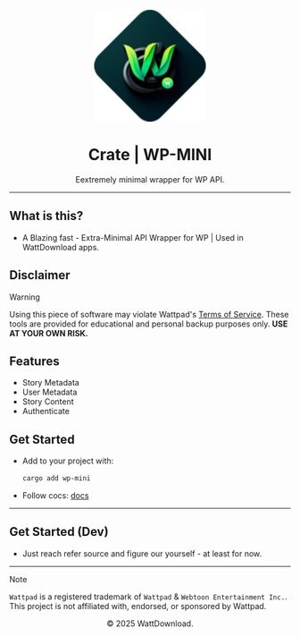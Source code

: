 <p align="center">
  <img src="logo.png" alt="WattDownload Logo" width="200px">
</p>

<h1 align="center">Crate | WP-MINI</h1>

<p align="center">
  Eextremely minimal wrapper for WP API.
</p>

---

## What is this?
- A Blazing fast - Extra-Minimal API Wrapper for WP | Used in WattDownload apps. 

## Disclaimer
> [!WARNING]
> Using this piece of software may violate Wattpad's [Terms of Service](https://policies.wattpad.com/terms/). These tools are provided for educational and personal backup purposes only. **USE AT YOUR OWN RISK.**

## Features
- Story Metadata 
- User Metadata
- Story Content
- Authenticate

## Get Started
- Add to your project with: 

  ```bash
  cargo add wp-mini
  ```

- Follow cocs: [docs](https://docs.rs/wp-mini)
---

## Get Started (Dev)
- Just reach refer source and figure our yourself - at least for now.

---

> [!NOTE]
> `Wattpad` is a registered trademark of `Wattpad` & `Webtoon Entertainment Inc.`. This project is not affiliated with, endorsed, or sponsored by Wattpad.

<p align="center">© 2025 WattDownload.</p>

